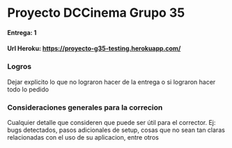 # Proyecto DCCinema Grupo 35
#### Entrega: 1
#### Url Heroku: https://proyecto-g35-testing.herokuapp.com/


### Logros
 Dejar explicito lo que no lograron hacer de la entrega o si lograron hacer todo lo pedido

### Consideraciones generales para la correcion
Cualquier detalle que consideren que puede ser útil para el corrector. Ej:
bugs detectados, pasos adicionales de setup, cosas que no sean tan claras relacionadas con el uso de su aplicacion, entre otros

